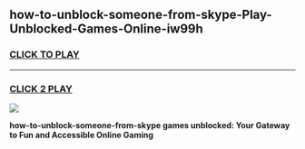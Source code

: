 
## how-to-unblock-someone-from-skype-Play-Unblocked-Games-Online-iw99h
<h3>
<a href="https://premium76.site?title=how-to-unblock-someone-from-skype&ref=25A">CLICK TO PLAY</a></h3>
<hr>

<h3>
<a href="https://premium76.site?title=how-to-unblock-someone-from-skype&ref=25A">CLICK 2 PLAY</a>
  
</h3>

<a href="https://premium76.site?title=how-to-unblock-someone-from-skype&ref=25A"><img src="https://clearcache.store/games.png"></a>


**how-to-unblock-someone-from-skype games unblocked: Your Gateway to Fun and Accessible Online Gaming**
